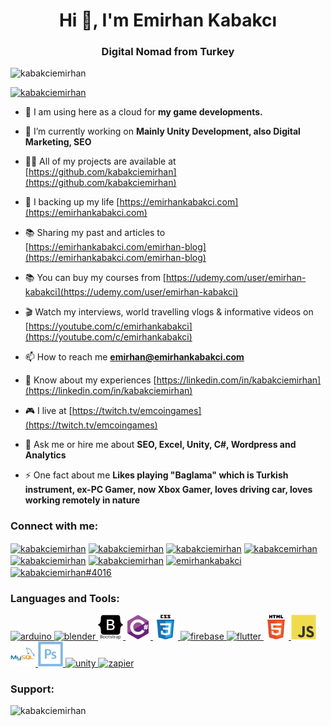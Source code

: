 <h1 align="center">Hi 👋, I'm Emirhan Kabakcı</h1>
<h3 align="center">Digital Nomad from Turkey</h3>

<p align="left"> <img src="https://komarev.com/ghpvc/?username=kabakciemirhan&label=Profile%20views&color=0e75b6&style=flat" alt="kabakciemirhan" /> </p>

<p align="left"> <a href="https://twitter.com/kabakciemirhan" target="blank"><img src="https://img.shields.io/twitter/follow/kabakciemirhan?logo=twitter&style=for-the-badge" alt="kabakciemirhan" /></a> </p>

- 🔭 I am using here as a cloud for **my game developments.**

- 👯 I’m currently working on **Mainly Unity Development, also Digital Marketing, SEO**

- 👨‍💻 All of my projects are available at [https://github.com/kabakciemirhan](https://github.com/kabakciemirhan)

- 📝 I backing up my life [https://emirhankabakci.com](https://emirhankabakci.com)

- 📚 Sharing my past and articles to [https://emirhankabakci.com/emirhan-blog](https://emirhankabakci.com/emirhan-blog)

- 📚 You can buy my courses from [https://udemy.com/user/emirhan-kabakci](https://udemy.com/user/emirhan-kabakci)

- 🎬 Watch my interviews, world travelling vlogs & informative videos on [https://youtube.com/c/emirhankabakci](https://youtube.com/c/emirhankabakci)

- 📫 How to reach me **emirhan@emirhankabakci.com**

- 📄 Know about my experiences [https://linkedin.com/in/kabakciemirhan](https://linkedin.com/in/kabakciemirhan)

- 🎮 I live at [https://twitch.tv/emcoingames](https://twitch.tv/emcoingames)

- 💬 Ask me or hire me about **SEO, Excel, Unity, C#, Wordpress and Analytics**

- ⚡ One fact about me **Likes playing "Baglama" which is Turkish instrument, ex-PC Gamer, now Xbox Gamer, loves driving car, loves working remotely in nature**

<h3 align="left">Connect with me:</h3>
<p align="left">
<a href="https://twitter.com/kabakciemirhan" target="blank"><img align="center" src="https://raw.githubusercontent.com/rahuldkjain/github-profile-readme-generator/master/src/images/icons/Social/twitter.svg" alt="kabakciemirhan" height="30" width="40" /></a>
<a href="https://linkedin.com/in/kabakciemirhan" target="blank"><img align="center" src="https://raw.githubusercontent.com/rahuldkjain/github-profile-readme-generator/master/src/images/icons/Social/linked-in-alt.svg" alt="kabakciemirhan" height="30" width="40" /></a>
<a href="https://stackoverflow.com/users/kabakciemirhan" target="blank"><img align="center" src="https://raw.githubusercontent.com/rahuldkjain/github-profile-readme-generator/master/src/images/icons/Social/stack-overflow.svg" alt="kabakciemirhan" height="30" width="40" /></a>
<a href="https://fb.com/kabakcemirhan" target="blank"><img align="center" src="https://raw.githubusercontent.com/rahuldkjain/github-profile-readme-generator/master/src/images/icons/Social/facebook.svg" alt="kabakcemirhan" height="30" width="40" /></a>
<a href="https://instagram.com/kabakciemirhan" target="blank"><img align="center" src="https://raw.githubusercontent.com/rahuldkjain/github-profile-readme-generator/master/src/images/icons/Social/instagram.svg" alt="kabakciemirhan" height="30" width="40" /></a>
<a href="https://www.behance.net/kabakciemirhan" target="blank"><img align="center" src="https://raw.githubusercontent.com/rahuldkjain/github-profile-readme-generator/master/src/images/icons/Social/behance.svg" alt="kabakciemirhan" height="30" width="40" /></a>
<a href="https://www.youtube.com/c/emirhankabakci" target="blank"><img align="center" src="https://raw.githubusercontent.com/rahuldkjain/github-profile-readme-generator/master/src/images/icons/Social/youtube.svg" alt="emirhankabakci" height="30" width="40" /></a>
<a href="https://discord.gg/kabakciemirhan#4016" target="blank"><img align="center" src="https://raw.githubusercontent.com/rahuldkjain/github-profile-readme-generator/master/src/images/icons/Social/discord.svg" alt="kabakciemirhan#4016" height="30" width="40" /></a>
</p>

<h3 align="left">Languages and Tools:</h3>
<p align="left"> <a href="https://www.arduino.cc/" target="_blank" rel="noreferrer"> <img src="https://cdn.worldvectorlogo.com/logos/arduino-1.svg" alt="arduino" width="40" height="40"/> </a> <a href="https://www.blender.org/" target="_blank" rel="noreferrer"> <img src="https://download.blender.org/branding/community/blender_community_badge_white.svg" alt="blender" width="40" height="40"/> </a> <a href="https://getbootstrap.com" target="_blank" rel="noreferrer"> <img src="https://raw.githubusercontent.com/devicons/devicon/master/icons/bootstrap/bootstrap-plain-wordmark.svg" alt="bootstrap" width="40" height="40"/> </a> <a href="https://www.w3schools.com/cs/" target="_blank" rel="noreferrer"> <img src="https://raw.githubusercontent.com/devicons/devicon/master/icons/csharp/csharp-original.svg" alt="csharp" width="40" height="40"/> </a> <a href="https://www.w3schools.com/css/" target="_blank" rel="noreferrer"> <img src="https://raw.githubusercontent.com/devicons/devicon/master/icons/css3/css3-original-wordmark.svg" alt="css3" width="40" height="40"/> </a> <a href="https://firebase.google.com/" target="_blank" rel="noreferrer"> <img src="https://www.vectorlogo.zone/logos/firebase/firebase-icon.svg" alt="firebase" width="40" height="40"/> </a> <a href="https://flutter.dev" target="_blank" rel="noreferrer"> <img src="https://www.vectorlogo.zone/logos/flutterio/flutterio-icon.svg" alt="flutter" width="40" height="40"/> </a> <a href="https://www.w3.org/html/" target="_blank" rel="noreferrer"> <img src="https://raw.githubusercontent.com/devicons/devicon/master/icons/html5/html5-original-wordmark.svg" alt="html5" width="40" height="40"/> </a> <a href="https://developer.mozilla.org/en-US/docs/Web/JavaScript" target="_blank" rel="noreferrer"> <img src="https://raw.githubusercontent.com/devicons/devicon/master/icons/javascript/javascript-original.svg" alt="javascript" width="40" height="40"/> </a> <a href="https://www.mysql.com/" target="_blank" rel="noreferrer"> <img src="https://raw.githubusercontent.com/devicons/devicon/master/icons/mysql/mysql-original-wordmark.svg" alt="mysql" width="40" height="40"/> </a> <a href="https://www.photoshop.com/en" target="_blank" rel="noreferrer"> <img src="https://raw.githubusercontent.com/devicons/devicon/master/icons/photoshop/photoshop-line.svg" alt="photoshop" width="40" height="40"/> </a> <a href="https://unity.com/" target="_blank" rel="noreferrer"> <img src="https://www.vectorlogo.zone/logos/unity3d/unity3d-icon.svg" alt="unity" width="40" height="40"/> </a> <a href="https://zapier.com" target="_blank" rel="noreferrer"> <img src="https://www.vectorlogo.zone/logos/zapier/zapier-icon.svg" alt="zapier" width="40" height="40"/> </a> </p>

<h3 align="left">Support:</h3>
<p><a href="https://www.buymeacoffee.com/kabakciemirhan"> <img align="left" src="https://cdn.buymeacoffee.com/buttons/v2/default-yellow.png" height="50" width="210" alt="kabakciemirhan" /></a></p><br><br>
